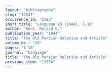 ```yaml
---
layout: "bibliography"
slug: "12547"
occurrence_id: "2383"
short_title: "Language 20 (1944), 1-10"
author: "Kent, Roland G."
publication_year: "1944"
title: "The Old Persian Relative and Article"
volume_no_: "20"
pages: "1-10"
journal: "Language"
title: "The Old Persian Relative and Article"
previous_item: "12550"
---
```

